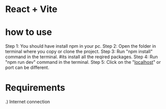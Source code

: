 # React + Vite

# how to use 
Step 1: You should have install npm in your pc.
Step 2: Open the folder in terminal where you copy or clone the project.
Step 3: Run "npm install" command in the terminal. #its install all the reqired packages.
Step 4: Run "npm run dev" command in the terminal. 
Step 5: Click on the "[localhost](http://localhost:5173/)" or port can be different.

# Requirements
.) Internet connection 

